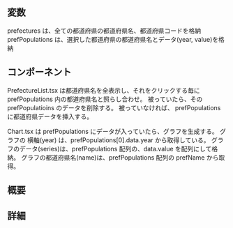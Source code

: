 ## 変数

prefectures は、全ての都道府県の都道府県名、都道府県コードを格納
prefPopulations は、選択した都道府県の都道府県名とデータ(year, value)を格納

## コンポーネント

PrefectureList.tsx は都道府県名を全表示し、それをクリックする毎に prefPopulations 内の都道府県名と照らし合わせ。
被っていたら、その prefPopulatioins のデータを削除する。
被っていなければ、 prefPopulations に都道府県データを挿入する。

Chart.tsx は prefPopulations にデータが入っていたら、グラフを生成する。
グラフの 横軸(year) は、prefPopulations[0].data.year から取得している。
グラフのデータ(series)は、prefPopulations 配列の、data.value を配列にして格納。
グラフの都道府県名(name)は、prefPopulations 配列の prefName から取得。

## 概要

## 詳細
